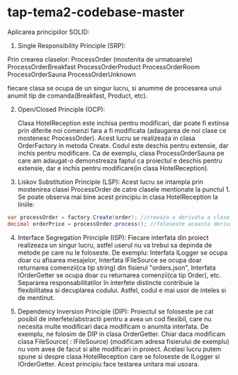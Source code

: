# tap-tema2-codebase-master

Aplicarea principiilor SOLID:

1. Single Responsibility Principle (SRP):

Prin crearea claselor:
	ProcessOrder (mostenita de urmatoarele)
	ProcessOrderBreakfast
	ProcessOrderProduct
	ProcessOrderRoom
	ProcessOrderSauna
	ProcessOrderUnknown

fiecare clasa se ocupa de un singur lucru, si anumme de procesarea unui anumit tip de comanda(Breakfast, Product, etc).

2. Open/Closed Principle (OCP):

	Clasa HotelReception este inchisa pentru modificari, dar poate fi extinsa prin diferite noi comenzi fara a fi modificata (adaugarea de noi clase ce mostenesc ProcessOrder). Acest lucru se realizeaza in clasa OrderFactory in metoda Create. Codul este deschis pentru extensie, dar inchis pentru modificare. Ca de exemplu, clasa ProcessOrderSauna pe care am adaugat-o demonstreaza faptul ca proiectul e deschis pentru extensie, dar e inchis pentru modificare(in clasa HotelReception).

3. Liskov Substitution Principle (LSP):
	Acest lucru se intampla prin mostenirea clasei ProcessOrder de catre clasele mentionate la punctul 1. Se poate observa mai bine acest principiu in clasa HotelReception la liniile:

```c#
var processOrder = factory.Create(order); //creeaza o derivata a clasei ProcessOrder
decimal orderPrice = processOrder.process(); //foloseste aceasta derivata pentru a calcula pretul comenzii
```

4. Interface Segregation Principle (ISP):
	Fiecare interfata din proiect realizeaza un singur lucru, astfel userul nu va trebui sa depinda de metode pe care nu le foloseste. De exemplu: 
		Interfata ILogger se ocupa doar cu afisarea mesajelor, 
		Interfata IFileSource se ocupa doar returnarea comenzii(ca tip string) din fisierul "orders.json",
		Interfata IOrderGetter se ocupa doar cu returnarea comenzii(ca tip Order),
		etc.
	Separarea responsabilitatilor în interfete distincte contribuie la flexibilitatea si decuplarea codului. Astfel, codul e mai usor de inteles si de mentinut.

5. Dependency Inversion Principle (DIP):
 	Proiectul se foloseste pe cat posibil de interfete/abstractii pentru a avea un cod flexibil, care nu necesita multe modificari daca modificam o anumita interfata. De exemplu, ne folosim de DIP in clasa OrderGetter. Chiar daca modificam clasa FileSource( : IFileSource) (modificam adresa fisierului de exemplu) nu vom avea de facut si alte modificari in proiect. Acelasi lucru putem spune si despre clasa HotelReception care se foloseste de ILogger si IOrderGetter. Acest principiu face testarea unitara mai usoara.
	
